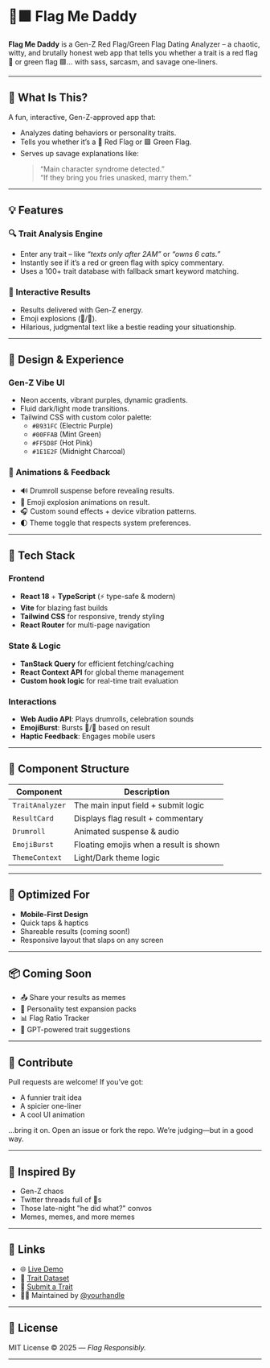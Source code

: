 # 🚩🟩 Flag Me Daddy

**Flag Me Daddy** is a Gen-Z Red Flag/Green Flag Dating Analyzer – a chaotic, witty, and brutally honest web app that tells you whether a trait is a red flag 🚩 or green flag 🟩… with sass, sarcasm, and savage one-liners.

---

## 🎯 What Is This?

A fun, interactive, Gen-Z-approved app that:
- Analyzes dating behaviors or personality traits.
- Tells you whether it’s a 🚩 Red Flag or 🟩 Green Flag.
- Serves up savage explanations like:
  > “Main character syndrome detected.”  
  > “If they bring you fries unasked, marry them.”

---

## 💡 Features

### 🔍 Trait Analysis Engine
- Enter any trait – like *“texts only after 2AM”* or *“owns 6 cats.”*
- Instantly see if it’s a red or green flag with spicy commentary.
- Uses a 100+ trait database with fallback smart keyword matching.

### 💬 Interactive Results
- Results delivered with Gen-Z energy.
- Emoji explosions (🚩/🥰).
- Hilarious, judgmental text like a bestie reading your situationship.

---

## 🎨 Design & Experience

### Gen-Z Vibe UI
- Neon accents, vibrant purples, dynamic gradients.
- Fluid dark/light mode transitions.
- Tailwind CSS with custom color palette:
  - `#B931FC` (Electric Purple)
  - `#00FFAB` (Mint Green)
  - `#FF5D8F` (Hot Pink)
  - `#1E1E2F` (Midnight Charcoal)

### 🎉 Animations & Feedback
- 🔊 Drumroll suspense before revealing results.
- 🎊 Emoji explosion animations on result.
- 🎧 Custom sound effects + device vibration patterns.
- 🌓 Theme toggle that respects system preferences.

---

## 🚀 Tech Stack

### Frontend
- **React 18** + **TypeScript** (⚡ type-safe & modern)
- **Vite** for blazing fast builds
- **Tailwind CSS** for responsive, trendy styling
- **React Router** for multi-page navigation

### State & Logic
- **TanStack Query** for efficient fetching/caching
- **React Context API** for global theme management
- **Custom hook logic** for real-time trait evaluation

### Interactions
- **Web Audio API**: Plays drumrolls, celebration sounds
- **EmojiBurst**: Bursts 🚩/🥰 based on result
- **Haptic Feedback**: Engages mobile users

---

## 🧩 Component Structure

| Component | Description |
|----------|-------------|
| `TraitAnalyzer` | The main input field + submit logic |
| `ResultCard` | Displays flag result + commentary |
| `Drumroll` | Animated suspense & audio |
| `EmojiBurst` | Floating emojis when a result is shown |
| `ThemeContext` | Light/Dark theme logic |

---

## 📱 Optimized For

- **Mobile-First Design**
- Quick taps & haptics
- Shareable results (coming soon!)
- Responsive layout that slaps on any screen

---

## 📦 Coming Soon

- 📤 Share your results as memes
- 🎨 Personality test expansion packs
- 📊 Flag Ratio Tracker
- 🤖 GPT-powered trait suggestions

---

## 🤙 Contribute

Pull requests are welcome! If you’ve got:
- A funnier trait idea
- A spicier one-liner
- A cool UI animation

…bring it on. Open an issue or fork the repo. We’re judging—but in a good way.

---

## 🧠 Inspired By

- Gen-Z chaos
- Twitter threads full of 🚩s
- Those late-night "he did what?" convos
- Memes, memes, and more memes

---

## 🔗 Links

- 🌐 [Live Demo](https://flagmedaddy.vercel.app)
- 🧠 [Trait Dataset](./src/data/traits.json)
- 💬 [Submit a Trait](https://forms.gle/fake-link)
- 🧑‍💻 Maintained by [@yourhandle](https://github.com/yourhandle)

---

## 🧾 License

MIT License © 2025 — *Flag Responsibly.*

---


